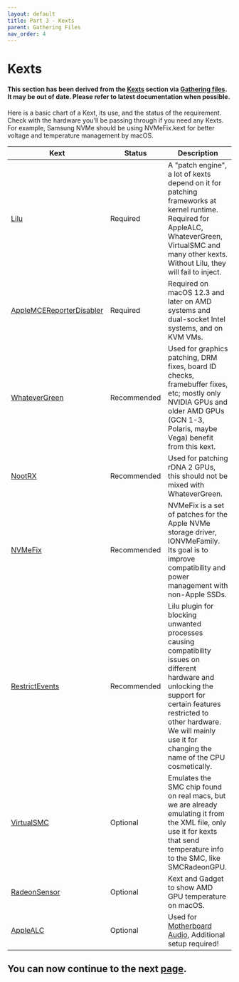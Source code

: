 ```yaml
---
layout: default
title: Part 3 - Kexts
parent: Gathering Files
nav_order: 4
---
```


# Kexts
#### This section has been derived from the <a href="https://dortania.github.io/OpenCore-Install-Guide/ktext.html#kexts">Kexts</a> section via <a href="https://dortania.github.io/OpenCore-Install-Guide/ktext.html">Gathering files</a>. It may be out of date. Please refer to latest documentation when possible.

Here is a basic chart of a Kext, its use, and the status of the requirement. Check with the hardware you'll be passing through if you need any Kexts. For example, Samsung NVMe should be using NVMeFix.kext for better voltage and temperature management by macOS.

| Kext  | Status | Description | 
| ----- | ----- | ----- |
| [Lilu](https://github.com/acidanthera/Lilu) | Required | A "patch engine", a lot of kexts depend on it for patching frameworks at kernel runtime. Required for AppleALC, WhateverGreen, VirtualSMC and many other kexts. Without Lilu, they will fail to inject. |
| [AppleMCEReporterDisabler](https://github.com/acidanthera/bugtracker/files/3703498/AppleMCEReporterDisabler.kext.zip) | Required | Required on macOS 12.3 and later on AMD systems and dual-socket Intel systems, and on KVM VMs. |
| [WhateverGreen](https://github.com/acidanthera/WhateverGreen) | Recommended | Used for graphics patching, DRM fixes, board ID checks, framebuffer fixes, etc; mostly only NVIDIA GPUs and older AMD GPUs (GCN 1-3, Polaris, maybe Vega) benefit from this kext. |
| [NootRX](https://github.com/ChefKissInc/NootRX) | Recommended | Used for patching rDNA 2 GPUs, this should not be mixed with WhateverGreen. |
| [NVMeFix](https://github.com/acidanthera/NVMeFix) | Recommended | NVMeFix is a set of patches for the Apple NVMe storage driver, IONVMeFamily. Its goal is to improve compatibility and power management with non-Apple SSDs. |
| [RestrictEvents](https://github.com/acidanthera/RestrictEvents) | Recommended | Lilu plugin for blocking unwanted processes causing compatibility issues on different hardware and unlocking the support for certain features restricted to other hardware. We will mainly use it for changing the name of the CPU cosmetically. |
| [VirtualSMC](https://github.com/acidanthera/VirtualSMC) | Optional | Emulates the SMC chip found on real macs, but we are already emulating it from the XML file, only use it for kexts that send temperature info to the SMC, like SMCRadeonGPU. |
| [RadeonSensor](https://github.com/NootInc/RadeonSensor) | Optional | Kext and Gadget to show AMD GPU temperature on macOS. |
| [AppleALC](https://github.com/acidanthera/AppleALC) | Optional | Used for [Motherboard Audio](../../writeups/04-MotherboardAudio/index), Additional setup required! |

## You can now continue to the next <a href="04-Tools.html">page</a>.